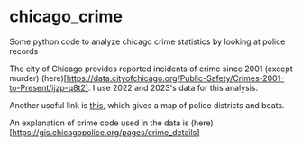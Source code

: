 # chicago_crime
Some python code to analyze chicago crime statistics by looking at police records 

The city of Chicago provides reported incidents of crime since 2001 (except murder) (here)[https://data.cityofchicago.org/Public-Safety/Crimes-2001-to-Present/ijzp-q8t2]. I use 2022 and 2023's data for this analysis.

Another useful link is [this](https://data.cityofchicago.org/Public-Safety/Boundaries-Police-Beats-current-/aerh-rz74), which gives a map of police districts and beats.

An explanation of crime code used in the data is (here)[https://gis.chicagopolice.org/pages/crime_details]

